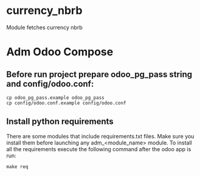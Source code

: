 
# currency_nbrb
Module fetches currency nbrb
# Adm Odoo Compose

## Before run project prepare odoo_pg_pass string and config/odoo.conf:
```
cp odoo_pg_pass.example odoo_pg_pass
cp config/odoo.conf.example config/odoo.conf
```

## Install python requirements
There are some modules that include requirements.txt files. Make sure you install them before launching any adm_<module_name> module.
To install all the requirements execute the following command after the odoo app is run:
```
make req
```
